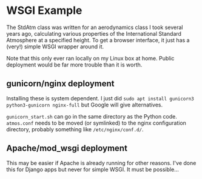 # WSGI Example

The StdAtm class was written for an aerodynamics class I took several years ago, calculating various properties of the International Standard Atmosphere at a specified height. To get a browser interface, it just has a (very!) simple WSGI wrapper around it.

Note that this only ever ran locally on my Linux box at home. Public deployment would be far more trouble than it is worth.

## gunicorn/nginx deployment
Installing these is system dependent. I just did
```sudo apt install gunicorn3 python3-gunicorn nginx-full```
but Google will give alternatives.

`gunicorn_start.sh` can go in the same directory as the Python code. `atmos.conf` needs to be moved (or symlinked) to the nginx configuration directory, probably something like `/etc/nginx/conf.d/`.

## Apache/mod_wsgi deployment
This may be easier if Apache is already running for other reasons. I've done this for Django apps but never for simple WSGI. It must be possible...